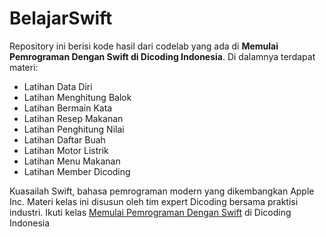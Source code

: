 # BelajarSwift
Repository ini berisi kode hasil dari codelab yang ada di **Memulai Pemrograman Dengan Swift di Dicoding Indonesia**.
Di dalamnya terdapat materi:
* Latihan Data Diri
* Latihan Menghitung Balok
* Latihan Bermain Kata
* Latihan Resep Makanan
* Latihan Penghitung Nilai
* Latihan Daftar Buah
* Latihan Motor Listrik
* Latihan Menu Makanan
* Latihan Member Dicoding

Kuasailah Swift, bahasa pemrograman modern yang dikembangkan Apple Inc. 
Materi kelas ini disusun oleh tim expert Dicoding bersama praktisi industri.
Ikuti kelas [Memulai Pemrograman Dengan Swift](https://www.dicoding.com/academies/145/) di Dicoding Indonesia
